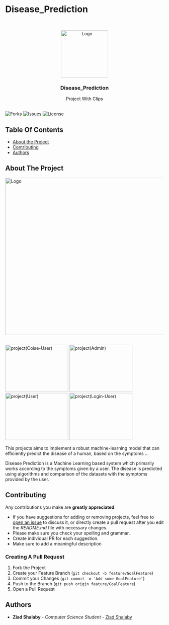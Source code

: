 # Disease_Prediction
<br/>
<p align="center">
  <a href="https://github.com/ZeadShalaby/Disease_Prediction">
    <img src="https://i.imgur.com/vTEtMK3.png" alt="Logo" width="150" height="150">
  </a>
  


<h3 align="center">Disease_Prediction</h3>

  <p align="center">
    Project With Clips
    <br/>
    <br/>
  </p>


![Forks](https://img.shields.io/github/forks/ZeadShalaby/Disease_Prediction?style=social) ![Issues](https://img.shields.io/github/issues/ZeadShalaby/Disease_Prediction) ![License](https://img.shields.io/github/license/ZeadShalaby/Disease_Prediction)

## Table Of Contents

* [About the Project](#about-the-project)
* [Contributing](#contributing)
* [Authors](#authors)

## About The Project


 <img src="https://i.imgur.com/c4tXkjt.png" alt="Logo" width="900" height="500">
 <br/>
 <br/>

<p >
 <img src="https://i.imgur.com/o3M50ah.png" alt="project(Coise-User)" width="200" height="150">
 <img src="https://i.imgur.com/o3M50ah.png" alt="project(Admin)" width="200" height="150">
 <img src="https://i.imgur.com/vsAKbLD.png" alt="project(User)" width="200" height="150">
 <img src="https://i.imgur.com/dAtV0Tb.png" alt="project(Login-User)" width="200" height="150">
</p>

 This projects aims to implement a robust machine-learning model that can efficiently predict the disease of a human, based on the symptoms ...


Disease Prediction is a Machine Learning based system which primarily works according to the symptoms given by a user. The disease is predicted using algorithms and comparison of the datasets with the symptoms provided by the user.



## Contributing

Any contributions you make are **greatly appreciated**.

* If you have suggestions for adding or removing projects, feel free
  to [open an issue](https://github.com/ZeadShalaby/Disease_Prediction/issues/new) to discuss it, or directly
  create a pull request after you edit the *README.md* file with necessary changes.
* Please make sure you check your spelling and grammar.
* Create individual PR for each suggestion.
* Make sure to add a meaningful description

### Creating A Pull Request

1. Fork the Project
2. Create your Feature Branch (`git checkout -b feature/GoalFeature`)
3. Commit your Changes (`git commit -m 'Add some GoalFeature'`)
4. Push to the Branch (`git push origin feature/GoalFeature`)
5. Open a Pull Request

## Authors

* **Ziad Shalaby** - *Computer Science Student* - [Ziad Shalaby](https://github.com/ZeadShalaby)
